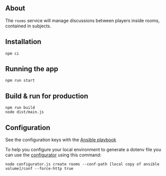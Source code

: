 ## About

The `rooms` service will manage discussions between players inside rooms, contained in subjects.

## Installation

```
npm ci
```

## Running the app

```
npm run start
```

## Build & run for production

```
npm run build
node dist/main.js
```

## Configuration

See the configuration keys with the [Ansible playbook](https://github.com/thefirstspine/ansible/blob/master/volume/playbooks/deploy-rooms.yaml)

To help you configure your local environment to generate a dotenv file you can use the [configurator](https://github.com/thefirstspine/configurator) using this command:

```
node configurator.js create rooms --conf-path [local copy of ansible volume]/conf --force-http true
```

